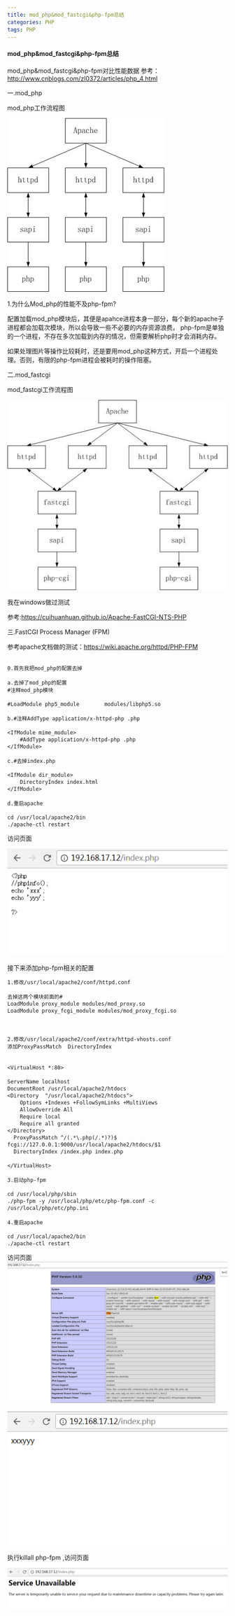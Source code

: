 ```yaml
---
title: mod_php&mod_fastcgi&php-fpm总结
categories: PHP
tags: PHP
---
```


<h4>mod_php&mod_fastcgi&php-fpm总结</h4>

mod_php&mod_fastcgi&php-fpm对比性能数据
参考：http://www.cnblogs.com/zl0372/articles/php_4.html

一.mod_php

mod_php工作流程图

![img](img/php/apache-mod-php.jpg)

1.为什么Mod_php的性能不及php-fpm?

配置加载mod_php模块后，其便是apahce进程本身一部分，每个新的apache子进程都会加载次模块，所以会导致一些不必要的内存资源浪费。 php-fpm是单独的一个进程，不存在多次加载到内存的情况，但需要解析php时才会消耗内存。


如果处理图片等操作比较耗时，还是要用mod_php这种方式，开启一个进程处理。否则，有限的php-fpm进程会被耗时的操作阻塞。

二.mod_fastcgi

mod_fastcgi工作流程图

![img](img/php/apache-mod_fastcgi-php.jpg)

我在windows做过测试

参考:https://cuihuanhuan.github.io/Apache-FastCGI-NTS-PHP

三.FastCGI Process Manager (FPM)

参考apache文档做的测试：https://wiki.apache.org/httpd/PHP-FPM

```

0.首先我把mod_php的配置去掉

a.去掉了mod_php的配置
#注释mod_php模块

#LoadModule php5_module        modules/libphp5.so 

b.#注释AddType application/x-httpd-php .php 

<IfModule mime_module>
    #AddType application/x-httpd-php .php 
</IfModule>

c.#去掉index.php

<IfModule dir_module>
    DirectoryIndex index.html 
</IfModule>

d.重启apache

cd /usr/local/apache2/bin
./apache-ctl restart

```
访问页面

![img](img/php/php-fpm-0.png)


接下来添加php-fpm相关的配置

```
1.修改/usr/local/apache2/conf/httpd.conf

去掉这两个模块前面的#
LoadModule proxy_module modules/mod_proxy.so
LoadModule proxy_fcgi_module modules/mod_proxy_fcgi.so



2.修改/usr/local/apache2/conf/extra/httpd-vhosts.conf
添加ProxyPassMatch  DirectoryIndex


<VirtualHost *:80>

ServerName localhost
DocumentRoot /usr/local/apache2/htdocs
<Directory  "/usr/local/apache2/htdocs">
    Options +Indexes +FollowSymLinks +MultiViews
    AllowOverride All
    Require local
    Require all granted
</Directory>
  ProxyPassMatch ^/(.*\.php(/.*)?)$ fcgi://127.0.0.1:9000/usr/local/apache2/htdocs/$1
  DirectoryIndex /index.php index.php

</VirtualHost>

3.启动php-fpm

cd /usr/local/php/sbin
./php-fpm -y /usr/local/php/etc/php-fpm.conf -c /usr/local/php/etc/php.ini

4.重启apache

cd /usr/local/apache2/bin
./apache-ctl restart

```


访问页面
![img](img/php/php-fpm-1.png)

![img](img/php/php-fpm-2.png)


执行killall php-fpm ,访问页面

![img](img/php/php-fpm-3.png)


